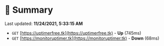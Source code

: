 # 📖 Summary
Last updated: **11/24/2021, 5:33:15 AM**

- `GET` [https://uptimerfree.tk](https://uptimerfree.tk) - **Up** (745ms)
- `GET` [https://monitoruptimer.tk](https://monitoruptimer.tk) - **Down** (68ms)
